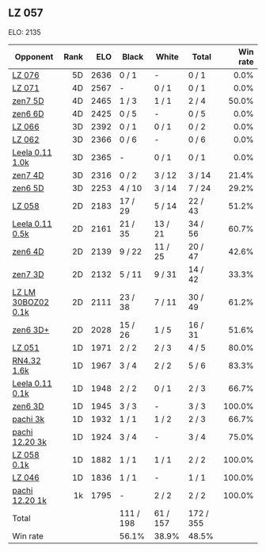 ## LZ 057 ##

ELO: 2135

Opponent | Rank | ELO | Black | White | Total | Win rate
---------|-----:|----:|-------|-------|-------|-------:
[LZ 076](LZ%20076.md) | 5D | 2636 | 0 / 1 | - | 0 / 1 | 0.0%
[LZ 071](LZ%20071.md) | 4D | 2567 | - | 0 / 1 | 0 / 1 | 0.0%
[zen7 5D](zen7%205D.md) | 4D | 2465 | 1 / 3 | 1 / 1 | 2 / 4 | 50.0%
[zen6 6D](zen6%206D.md) | 4D | 2425 | 0 / 5 | - | 0 / 5 | 0.0%
[LZ 066](LZ%20066.md) | 3D | 2392 | 0 / 1 | 0 / 1 | 0 / 2 | 0.0%
[LZ 062](LZ%20062.md) | 3D | 2366 | 0 / 6 | - | 0 / 6 | 0.0%
[Leela 0.11 1.0k](Leela%200.11%201.0k.md) | 3D | 2365 | - | 0 / 1 | 0 / 1 | 0.0%
[zen7 4D](zen7%204D.md) | 3D | 2316 | 0 / 2 | 3 / 12 | 3 / 14 | 21.4%
[zen6 5D](zen6%205D.md) | 3D | 2253 | 4 / 10 | 3 / 14 | 7 / 24 | 29.2%
[LZ 058](LZ%20058.md) | 2D | 2183 | 17 / 29 | 5 / 14 | 22 / 43 | 51.2%
[Leela 0.11 0.5k](Leela%200.11%200.5k.md) | 2D | 2161 | 21 / 35 | 13 / 21 | 34 / 56 | 60.7%
[zen6 4D](zen6%204D.md) | 2D | 2139 | 9 / 22 | 11 / 25 | 20 / 47 | 42.6%
[zen7 3D](zen7%203D.md) | 2D | 2132 | 5 / 11 | 9 / 31 | 14 / 42 | 33.3%
[LZ LM 30BOZ02 0.1k](LZ%20LM%2030BOZ02%200.1k.md) | 2D | 2111 | 23 / 38 | 7 / 11 | 30 / 49 | 61.2%
[zen6 3D+](zen6%203D+.md) | 2D | 2028 | 15 / 26 | 1 / 5 | 16 / 31 | 51.6%
[LZ 051](LZ%20051.md) | 1D | 1971 | 2 / 2 | 2 / 3 | 4 / 5 | 80.0%
[RN4.32 1.6k](RN4.32%201.6k.md) | 1D | 1967 | 3 / 4 | 2 / 2 | 5 / 6 | 83.3%
[Leela 0.11 0.1k](Leela%200.11%200.1k.md) | 1D | 1948 | 2 / 2 | 0 / 1 | 2 / 3 | 66.7%
[zen6 3D](zen6%203D.md) | 1D | 1945 | 3 / 3 | - | 3 / 3 | 100.0%
[pachi 3k](pachi%203k.md) | 1D | 1932 | 1 / 1 | 1 / 2 | 2 / 3 | 66.7%
[pachi 12.20 3k](pachi%2012.20%203k.md) | 1D | 1924 | 3 / 4 | - | 3 / 4 | 75.0%
[LZ 058 0.1k](LZ%20058%200.1k.md) | 1D | 1882 | 1 / 1 | 1 / 1 | 2 / 2 | 100.0%
[LZ 046](LZ%20046.md) | 1D | 1836 | 1 / 1 | - | 1 / 1 | 100.0%
[pachi 12.20 1k](pachi%2012.20%201k.md) | 1k | 1795 | - | 2 / 2 | 2 / 2 | 100.0%
Total | | | 111 / 198 | 61 / 157 | 172 / 355 | 
Win rate| | | 56.1% | 38.9% | 48.5% | 
